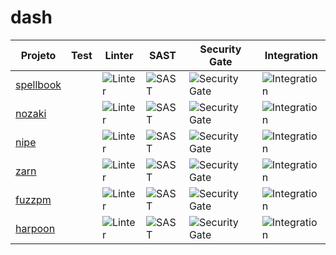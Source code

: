 # dash

| Projeto   | Test | Linter                                                                                     | SAST                                                                                   | Security Gate                                                                             | Integration                                                                                     |
|-----------|------|--------------------------------------------------------------------------------------------|----------------------------------------------------------------------------------------|-------------------------------------------------------------------------------------------|------------------------------------------------------------------------------------------------|
| [spellbook](https://github.com/htrgouvea/spellbook) |      | ![Linter](https://github.com/htrgouvea/spellbook/actions/workflows/linter.yml/badge.svg)    | ![SAST](https://github.com/htrgouvea/spellbook/actions/workflows/zarn.yml/badge.svg)  | ![Security Gate](https://github.com/htrgouvea/spellbook/actions/workflows/security-gate.yml/badge.svg) | ![Integration](https://github.com/htrgouvea/spellbook/actions/workflows/test-on-ubuntu.yml/badge.svg)  |
| [nozaki](https://github.com/htrgouvea/nozaki)       |      | ![Linter](https://github.com/htrgouvea/nozaki/actions/workflows/linter.yml/badge.svg)        | ![SAST](https://github.com/htrgouvea/nozaki/actions/workflows/zarn.yml/badge.svg)      | ![Security Gate](https://github.com/htrgouvea/nozaki/actions/workflows/security-gate.yml/badge.svg)       | ![Integration](https://github.com/htrgouvea/nozaki/actions/workflows/test-on-ubuntu.yml/badge.svg)        |
| [nipe](https://github.com/htrgouvea/nipe)           |      | ![Linter](https://github.com/htrgouvea/nipe/actions/workflows/linter.yml/badge.svg)          | ![SAST](https://github.com/htrgouvea/nipe/actions/workflows/zarn.yml/badge.svg)        | ![Security Gate](https://github.com/htrgouvea/nipe/actions/workflows/security-gate.yml/badge.svg)         | ![Integration](https://github.com/htrgouvea/nipe/actions/workflows/test-on-ubuntu.yml/badge.svg)          |
| [zarn](https://github.com/htrgouvea/zarn)           |      | ![Linter](https://github.com/htrgouvea/zarn/actions/workflows/linter.yml/badge.svg)          | ![SAST](https://github.com/htrgouvea/zarn/actions/workflows/zarn.yml/badge.svg)        | ![Security Gate](https://github.com/htrgouvea/zarn/actions/workflows/security-gate.yml/badge.svg)         | ![Integration](https://github.com/htrgouvea/zarn/actions/workflows/test-on-ubuntu.yml/badge.svg)          |
| [fuzzpm](https://github.com/htrgouvea/fuzzpm)       |      | ![Linter](https://github.com/htrgouvea/fuzzpm/actions/workflows/linter.yml/badge.svg)        | ![SAST](https://github.com/htrgouvea/fuzzpm/actions/workflows/zarn.yml/badge.svg)      | ![Security Gate](https://github.com/htrgouvea/fuzzpm/actions/workflows/security-gate.yml/badge.svg)       | ![Integration](https://github.com/htrgouvea/fuzzpm/actions/workflows/test-on-ubuntu.yml/badge.svg)          |
| [harpoon](https://github.com/htrgouvea/harpoon)     |      | ![Linter](https://github.com/htrgouvea/harpoon/actions/workflows/linter.yml/badge.svg)       | ![SAST](https://github.com/htrgouvea/harpoon/actions/workflows/zarn.yml/badge.svg)    | ![Security Gate](https://github.com/htrgouvea/harpoon/actions/workflows/security-gate.yml/badge.svg)     | ![Integration](https://github.com/htrgouvea/harpoon/actions/workflows/test-on-ubuntu.yml/badge.svg)         |
